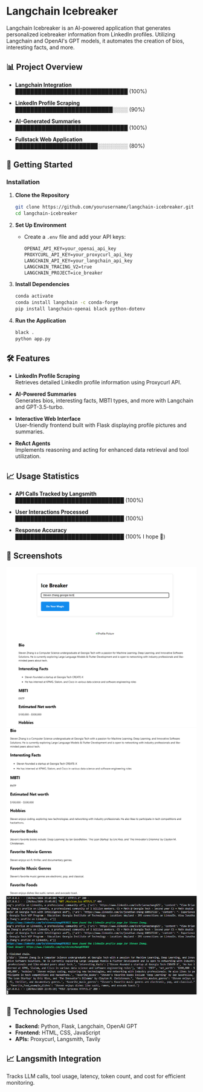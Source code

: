 # Langchain Icebreaker

Langchain Icebreaker is an AI-powered application that generates personalized icebreaker information from LinkedIn profiles. Utilizing Langchain and OpenAI's GPT models, it automates the creation of bios, interesting facts, and more.

## 📊 Project Overview

- **Langchain Integration**  
  ██████████████████████████████ (100%)

- **LinkedIn Profile Scraping**  
  ██████████████████████████░░░░ (90%)

- **AI-Generated Summaries**  
  ██████████████████████████████ (100%)

- **Fullstack Web Application**  
  ██████████████████████░░░░░░░░ (80%)

## 🚀 Getting Started

### Installation

1. **Clone the Repository**
    ```bash
    git clone https://github.com/yourusername/langchain-icebreaker.git
    cd langchain-icebreaker
    ```

2. **Set Up Environment**
    - Create a `.env` file and add your API keys:
      ```env
      OPENAI_API_KEY=your_openai_api_key
      PROXYCURL_API_KEY=your_proxycurl_api_key
      LANGCHAIN_API_KEY=your_langchain_api_key
      LANGCHAIN_TRACING_V2=true
      LANGCHAIN_PROJECT=ice_breaker
      ```

3. **Install Dependencies**
    ```bash
    conda activate
    conda install langchain -c conda-forge
    pip install langchain-openai black python-dotenv
    ```

4. **Run the Application**
    ```bash
    black .
    python app.py
    ```

## 🛠 Features

- **LinkedIn Profile Scraping**  
  Retrieves detailed LinkedIn profile information using Proxycurl API.

- **AI-Powered Summaries**  
  Generates bios, interesting facts, MBTI types, and more with Langchain and GPT-3.5-turbo.

- **Interactive Web Interface**  
  User-friendly frontend built with Flask displaying profile pictures and summaries.

- **ReAct Agents**  
  Implements reasoning and acting for enhanced data retrieval and tool utilization.

## 📈 Usage Statistics

- **API Calls Tracked by Langsmith**  
  █████████████████████████████ (100%)

- **User Interactions Processed**  
  █████████████████████████████ (100%)

- **Response Accuracy**  
  █████████████████████████████ (100% I hope 🤞)

## 📸 Screenshots

![App Screenshot](https://github.com/stevenzhang070302/icebreaker/blob/main/1.png)
![App Screenshot](https://github.com/stevenzhang070302/icebreaker/blob/main/2.png)
![Agent Reasoning Screenshot](https://github.com/stevenzhang070302/icebreaker/blob/main/3.png)

## 🔧 Technologies Used

- **Backend:** Python, Flask, Langchain, OpenAI GPT
- **Frontend:** HTML, CSS, JavaScript
- **APIs:** Proxycurl, Langsmith, Tavily

## 📈 Langsmith Integration

Tracks LLM calls, tool usage, latency, token count, and cost for efficient monitoring.


